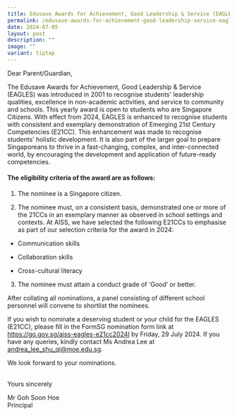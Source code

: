```yaml
---
title: Edusave Awards for Achievement, Good Leadership & Service (EAGLES) 2024
permalink: /edusave-awards-for-achievement-good-leadership-service-eagles-2024/
date: 2024-07-05
layout: post
description: ""
image: ""
variant: tiptap
---
```

<p>Dear Parent/Guardian,</p>
<p>The Edusave Awards for Achievement, Good Leadership &amp; Service (EAGLES)
was introduced in 2001 to recognise students' leadership qualities, excellence
in non-academic activities, and service to community and schools. This
yearly award is open to students who are Singapore Citizens. With effect
from 2024, EAGLES is enhanced to recognise students with consistent and
exemplary demonstration of Emerging 21st Century Competencies (E21CC).
This enhancement was made to recognise students’ holistic development.
It is also part of the larger goal to prepare Singaporeans to thrive in
a fast-changing, complex, and inter-connected world, by encouraging the
development and application of future-ready competencies.</p>
<h4>The eligibility criteria of the award are as follows:</h4>
<ol data-tight="true" class="tight">
<li>
<p>The nominee is a Singapore citizen.</p>
</li>
<li>
<p>The nominee must, on a consistent basis, demonstrated one or more of the
21CCs in an exemplary manner as observed in school settings and contexts.
At AISS, we have selected the following E21CCs to emphasise as part of
our selection criteria for the award in 2024:</p>
</li>
</ol>
<ul data-tight="true" class="tight">
<li>
<p>Communication skills</p>
</li>
<li>
<p>Collaboration skills</p>
</li>
<li>
<p>Cross-cultural literacy</p>
</li>
</ul>
<ol start="3" data-tight="true" class="tight">
<li>
<p>The nominee must attain a conduct grade of ‘Good’ or better.</p>
</li>
</ol>
<p></p>
<p>After collating all nominations, a panel consisting of different school
personnel will convene to shortlist the nominees.</p>
<p>If you wish to nominate a deserving student or your child for the EAGLES
(E21CC), please fill in the FormSG nomination form link at <a href="https://go.gov.sg/aiss-eagles-e21cc2024I" rel="noopener noreferrer nofollow" target="_blank">https://go.gov.sg/aiss-eagles-e21cc2024I</a> by
Friday, 29 July 2024. If you have any queries, kindly contact Ms Andrea
Lee at <a href="mailto:andrea_lee_shu_qi@moe.edu.sg" rel="noopener noreferrer nofollow" target="_blank">andrea_lee_shu_qi@moe.edu.sg</a>.</p>
<p>We look forward to your nominations.</p>
<p>
<br>Yours sincerely</p>
<p>Mr Goh Soon Hoe
<br>Principal</p>